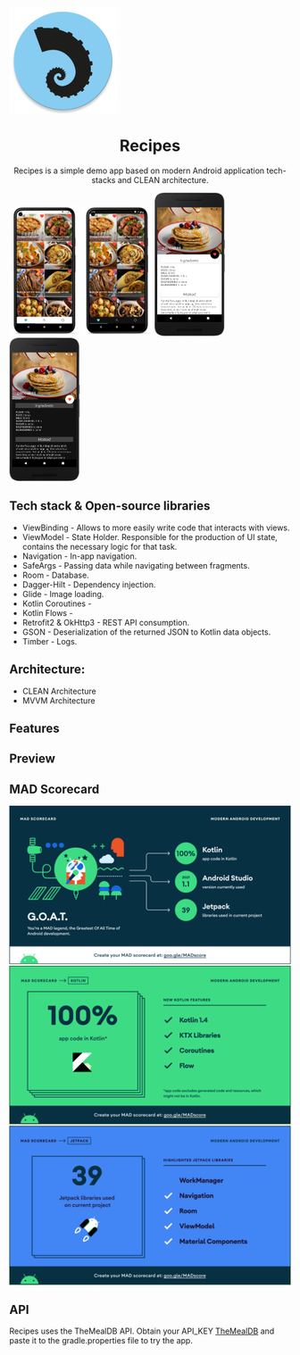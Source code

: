 <img src="app/src/main/res/mipmap-xxxhdpi/ic_launcher_round.png" align="center" />
<h1 align="center">Recipes</h1>

<p align="center">  
Recipes is a simple demo app based on modern Android application tech-stacks and CLEAN architecture.
</p>

<img src="previews/fav_day.png" width="25%"/> <img src="previews/fav_night.png" width="25%"/> <img src="previews/detail_day.png" width="25%"/> <img src="previews/detail_night.png" width="25%"/>

## Tech stack & Open-source libraries

- ViewBinding - Allows to more easily write code that interacts with views.
- ViewModel - State Holder. Responsible for the production of UI state, contains the necessary logic for that task.
- Navigation - In-app navigation.
- SafeArgs - Passing data while navigating between fragments.
- Room - Database.
- Dagger-Hilt - Dependency injection.
- Glide - Image loading.
- Kotlin Coroutines -
- Kotlin Flows - 
- Retrofit2 & OkHttp3 - REST API consumption.
- GSON - Deserialization of the returned JSON to Kotlin data objects.
- Timber - Logs.

## Architecture:

- CLEAN Architecture
- MVVM Architecture

## Features



## Preview

## MAD Scorecard
<img src="previews/summary.png"/>
<img src="previews/kotlin.png"/>
<img src="previews/jetpack.png"/>

## API

Recipes uses the TheMealDB API. Obtain your API_KEY [TheMealDB](https://www.themealdb.com/api.php) and paste it to the gradle.properties file to try the app.

